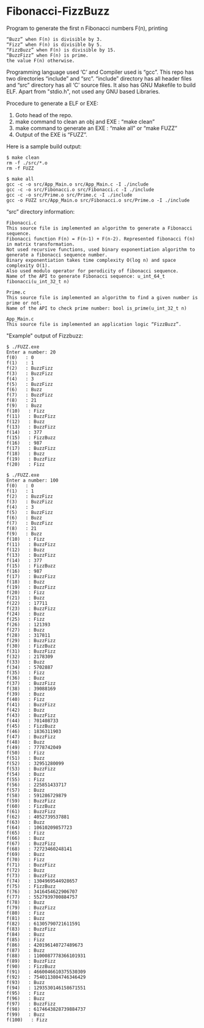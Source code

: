 # Fibonacci-FizzBuzz
Program to generate the first n Fibonacci numbers F(n), printing

    “Buzz” when F(n) is divisible by 3.
    “Fizz” when F(n) is divisible by 5.
    “FizzBuzz” when F(n) is divisible by 15.
    “BuzzFizz” when F(n) is prime.
    the value F(n) otherwise.

Programming language used ‘C’ and Compiler used is “gcc”.
This repo has two directories “include” and “src”. “include” directory has all header files and “src” directory has all ‘C’ source files. It also has GNU Makefile to build ELF. Apart from "stdio.h", not used any GNU based Libraries.

Procedure to generate a ELF or EXE:
1. Goto head of the repo.
2. make command to clean an obj and EXE : “make clean”
3. make command to generate an EXE : “make all” or “make FUZZ”
4. Output of the EXE is “FUZZ”.

Here is a sample build output:

    $ make clean
    rm -f ./src/*.o
    rm -f FUZZ

    $ make all
    gcc -c -o src/App_Main.o src/App_Main.c -I ./include
    gcc -c -o src/Fibonacci.o src/Fibonacci.c -I ./include
    gcc -c -o src/Prime.o src/Prime.c -I ./include
    gcc -o FUZZ src/App_Main.o src/Fibonacci.o src/Prime.o -I ./include

“src” directory information:

    Fibonacci.c
    This source file is implemented an algorithm to generate a Fibonacci sequence.
    Fibonacci function F(n) = F(n-1) + F(n-2). Represented fibonacci f(n) in matrix transformation.
    Not used recursive functions, used binary exponentiation algorithm to generate a fibonacci sequence number.
    Binary exponentiation takes time complexity O(log n) and space complexity O(1).
    Also used modulo operator for perodicity of fibonacci sequence.
    Name of the API to generate Fibonacci sequence: u_int_64_t fibonacci(u_int_32_t n)

    Prime.c
    This source file is implemented an algorithm to find a given number is prime or not.
    Name of the API to check prime number: bool is_prime(u_int_32_t n)

    App_Main.c
    This source file is implemented an application logic “FizzBuzz”.

"Example" output of Fizzbuzz:

    $ ./FUZZ.exe
    Enter a number: 20
    f(0)   : 0
    f(1)   : 1
    f(2)   : BuzzFizz
    f(3)   : BuzzFizz
    f(4)   : 3
    f(5)   : BuzzFizz
    f(6)   : Buzz
    f(7)   : BuzzFizz
    f(8)   : 21
    f(9)   : Buzz
    f(10)   : Fizz
    f(11)   : BuzzFizz
    f(12)   : Buzz
    f(13)   : BuzzFizz
    f(14)   : 377
    f(15)   : FizzBuzz
    f(16)   : 987
    f(17)   : BuzzFizz
    f(18)   : Buzz
    f(19)   : BuzzFizz
    f(20)   : Fizz

    $ ./FUZZ.exe
    Enter a number: 100
    f(0)   : 0
    f(1)   : 1
    f(2)   : BuzzFizz
    f(3)   : BuzzFizz
    f(4)   : 3
    f(5)   : BuzzFizz
    f(6)   : Buzz
    f(7)   : BuzzFizz
    f(8)   : 21
    f(9)   : Buzz
    f(10)   : Fizz
    f(11)   : BuzzFizz
    f(12)   : Buzz
    f(13)   : BuzzFizz
    f(14)   : 377
    f(15)   : FizzBuzz
    f(16)   : 987
    f(17)   : BuzzFizz
    f(18)   : Buzz
    f(19)   : BuzzFizz
    f(20)   : Fizz
    f(21)   : Buzz
    f(22)   : 17711
    f(23)   : BuzzFizz
    f(24)   : Buzz
    f(25)   : Fizz
    f(26)   : 121393
    f(27)   : Buzz
    f(28)   : 317811
    f(29)   : BuzzFizz
    f(30)   : FizzBuzz
    f(31)   : BuzzFizz
    f(32)   : 2178309
    f(33)   : Buzz
    f(34)   : 5702887
    f(35)   : Fizz
    f(36)   : Buzz
    f(37)   : BuzzFizz
    f(38)   : 39088169
    f(39)   : Buzz
    f(40)   : Fizz
    f(41)   : BuzzFizz
    f(42)   : Buzz
    f(43)   : BuzzFizz
    f(44)   : 701408733
    f(45)   : FizzBuzz
    f(46)   : 1836311903
    f(47)   : BuzzFizz
    f(48)   : Buzz
    f(49)   : 7778742049
    f(50)   : Fizz
    f(51)   : Buzz
    f(52)   : 32951280099
    f(53)   : BuzzFizz
    f(54)   : Buzz
    f(55)   : Fizz
    f(56)   : 225851433717
    f(57)   : Buzz
    f(58)   : 591286729879
    f(59)   : BuzzFizz
    f(60)   : FizzBuzz
    f(61)   : BuzzFizz
    f(62)   : 4052739537881
    f(63)   : Buzz
    f(64)   : 10610209857723
    f(65)   : Fizz
    f(66)   : Buzz
    f(67)   : BuzzFizz
    f(68)   : 72723460248141
    f(69)   : Buzz
    f(70)   : Fizz
    f(71)   : BuzzFizz
    f(72)   : Buzz
    f(73)   : BuzzFizz
    f(74)   : 1304969544928657
    f(75)   : FizzBuzz
    f(76)   : 3416454622906707
    f(77)   : 5527939700884757
    f(78)   : Buzz
    f(79)   : BuzzFizz
    f(80)   : Fizz
    f(81)   : Buzz
    f(82)   : 61305790721611591
    f(83)   : BuzzFizz
    f(84)   : Buzz
    f(85)   : Fizz
    f(86)   : 420196140727489673
    f(87)   : Buzz
    f(88)   : 1100087778366101931
    f(89)   : BuzzFizz
    f(90)   : FizzBuzz
    f(91)   : 4660046610375530309
    f(92)   : 7540113804746346429
    f(93)   : Buzz
    f(94)   : 1293530146158671551
    f(95)   : Fizz
    f(96)   : Buzz
    f(97)   : BuzzFizz
    f(98)   : 6174643828739884737
    f(99)   : Buzz
    f(100)   : Fizz





  
